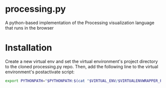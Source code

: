 processing.py
=============

A python-based implementation of the Processing visualization language
that runs in the browser


Installation
============

Create a new virtual env and set the virtual environment's project
directory to the cloned processing.py repo. Then, add the following
line to the virtual environment's postactivate script:

```bash
export PYTHONPATH="$PYTHONPATH:$(cat "$VIRTUAL_ENV/$VIRTUALENVWRAPPER_PROJECT_FILENAME")/lib"
```